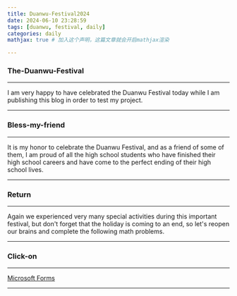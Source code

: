 ```yaml
---
title: Duanwu-Festival2024
date: 2024-06-10 23:28:59
tags: [duanwu, festival, daily]
categories: daily
mathjax: true # 加入这个声明，这篇文章就会开启mathjax渲染

---
```


### The-Duanwu-Festival
---

I am very happy to have celebrated the Duanwu Festival today while I am publishing this blog in order to test my project.

---

### Bless-my-friend
---

It is my honor to celebrate the Duanwu Festival, and as a friend of some of them, I am proud of all the high school students who have finished their high school careers and have come to the perfect ending of their high school lives.

---

### Return
---

Again we experienced very many special activities during this important festival, but don't forget that the holiday is coming to an end, so let's reopen our brains and complete the following math problems.

---

### Click-on
---

[Microsoft Forms](https://forms.office.com/Pages/ResponsePage.aspx?id=DQSIkWdsW0yxEjajBLZtrQAAAAAAAAAAAAMAAFDTE-pUNjE2RjMxQjlKUUU4Q0U3MFVFWkcxTFE1Uy4u)

---






















